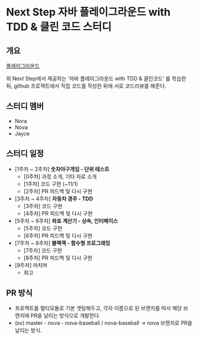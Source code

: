 # Next Step 자바 플레이그라운드 with TDD & 클린 코드 스터디

## 개요

[플레이그라운드](https://edu.nextstep.camp/c/9WPRB0ys/)

위 Next Step에서 제공하는 ‘자바 플레이그라운드 with TDD & 클린코드’ 를 학습한 뒤, github 프로젝트에서 직접 코드를 작성한 뒤에 서로 코드리뷰를 해준다.

## 스터디 멤버
- Nora
- Nova
- Jayce

## 스터디 일정
- [1주차 ~ 2주차] **숫자야구게임 - 단위 테스트**
    - [0주차] 과정 소개, 기타 자료 소개
    - [1주차] 코드 구현 (~11/1)
    - [2주차] PR 피드백 및 다시 구현
- [3주차 ~ 4주차] **자동차 경주 - TDD**
    - [3주차] 코드 구현
    - [4주차] PR 피드백 및 다시 구현
- [5주차 ~ 6주차] **좌표 계산기 - 상속, 인터페이스**
    - [5주차] 코드 구현
    - [6주차] PR 피드백 및 다시 구현
- [7주차 ~ 8주차] **블랙잭 - 함수형 프로그래밍**
    - [7주차] 코드 구현
    - [8주차] PR 피드백 및 다시 구현
- [9주차] 마치며
    - 회고

## PR 방식
- 프로젝트를 멀티모듈로 기본 셋팅해두고, 각자 이름으로 된 브랜치를 따서 해당 브랜치에 PR을 날리는 방식으로 개발한다.
- (ex) master - nova - nova-baseball / nova-baseball -> nova 브랜치로 PR을 날리는 방식.
